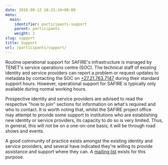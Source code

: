 ```yaml
--- 
date: 2016-09-12 10:21:34+00:00
menu: 
  main: 
    identifier: participants-support
    parent: participants
    weight: 3
slug: support
title: Support
url: /participants/support/
---
```


Routine operational support for SAFIRE's infrastructure is managed by TENET's service operations centre (SOC). The technical staff of existing identity and service providers can report a problem or request updates to metadata by contacting the SOC on [+27.21.763.7147](tel:+27.21.763.7147) during their standard support hours. However, operational support for SAFIRE is typically only available during normal working hours.

Prospective identity and service providers are advised to read the respective "how to join" sections for information on what's required and who to contact. It is worth noting that, whilst the SAFIRE project office may attempt to provide some support to institutions who are establishing new identity or service providers, its capacity to do so is very limited. Thus, in general, this will not be on a one-on-one basis; it will be through road shows and events.

A good community of practice exists amongst the existing identity and service providers, and several have indicated they're willing to provide assistance and support where they can. A [mailing list](http://lists.tenet.ac.za/mailman/listinfo/safire-discuss) exists for this purpose.
